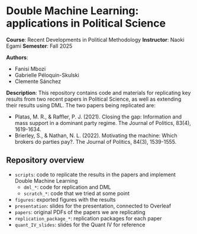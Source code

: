 # Double Machine Learning: applications in Political Science

**Course**: Recent Developments in Political Methodology
**Instructor**: Naoki Egami
**Semester**: Fall 2025

**Authors**:

- Fanisi Mbozi
- Gabrielle Péloquin-Skulski
- Clemente Sánchez

**Description**: This repository contains code and materials for replicating key results from two recent papers in Political Science, as well as extending their results using DML. The two papers being replicated are:

- Platas, M. R., & Raffler, P. J. (2021). Closing the gap: Information and mass support in a dominant party regime. The Journal of Politics, 83(4), 1619-1634.
- Brierley, S., & Nathan, N. L. (2022). Motivating the machine: Which brokers do parties pay?. The Journal of Politics, 84(3), 1539-1555.

## Repository overview

- `scripts`: code to replicate the results in the papers and implement Double Machine Learning
  - `dml_*`: code for replication and DML
  - `scratch_*`: code that we tried at some point
- `figures`: exported figures with the results
- `presentation`: slides for the presentation, connected to Overleaf
- `papers`: original PDFs of the papers we are replicating
- `replication_package_*`: replication packages for each paper
- `quant_IV_slides`: slides for the Quant IV for reference

